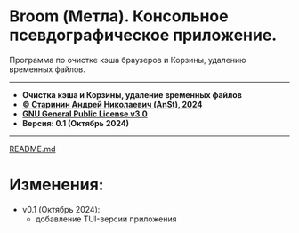 ﻿# Broom \(Метла\). Консольное псевдографическое приложение.

Программа по очистке кэша браузеров и Корзины, удалению временных файлов.

***

* **Очистка кэша и Корзины, удаление временных файлов**
* [**© Старинин Андрей Николаевич \(AnSt\), 2024**](https://github.com/anst-foto)
* [**GNU General Public License v3.0**](/LICENSE)
* **Версия: 0.1 \(Октябрь 2024\)**

***

[README.md](/README.md)

# Изменения:

+ v0.1 (Октябрь 2024):
  + добавление TUI-версии приложения
